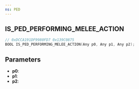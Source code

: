 ```yaml
---
ns: PED
---
```

## IS_PED_PERFORMING_MELEE_ACTION

```c
// 0xDCCA191DF9980FD7 0x139C0875
BOOL IS_PED_PERFORMING_MELEE_ACTION(Any p0, Any p1, Any p2);
```

## Parameters
* **p0**:
* **p1**:
* **p2**:

